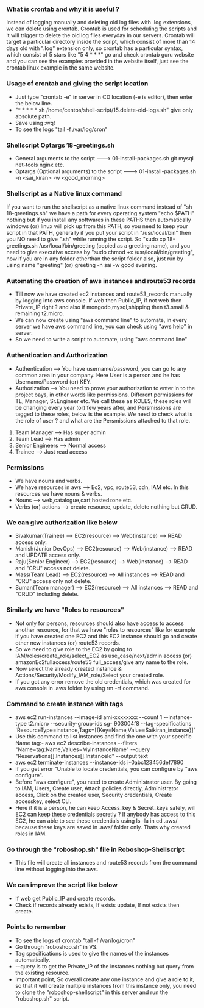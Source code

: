 ### What is crontab and why it is useful ?
Instead of logging manually and deleting old log files with .log extensions, we can delete using crontab. Crontab is used for scheduling the scripts and it will trigger to delete the old log files everyday in our servers. Crontab will target a particular directory inside the script, which consist of more than 14 days old with ".log" extension only, so crontab has a particular syntax, which consist of 5 stars like "5 4 * * *" go and check crontab guru website and you can see the examples provided in the website itself, just see the crontab linux example in the same website.

### Usage of crontab and giving the script location
- Just type "crontab -e" in server in CD location (-e is editor), then enter the below line.
- "* * * * * sh /home/centos/shell-script/15.delete-old-logs.sh" give only absolute path.
- Save using :wq!
- To see the logs "tail -f /var/log/cron"

### Shellscript Optargs 18-greetings.sh
- General arguments to the script ---> 01-install-packages.sh git mysql net-tools nginx etc.
- Optargs (Optional arguments) to the script ---> 01-install-packages.sh -n <sai_kiran> -w <good_morning>

### Shellscript as a Native linux command
If you want to run the shellscript as a native linux command instead of "sh 18-greetings.sh" we have a path for every operating system "echo $PATH" nothing but if you install any softwares in these PATHS then automatically windows (or) linux will pick up from this PATH, so you need to keep your script in that PATH, generally if you put your script in "/usr/local/bin" then you NO need to give ".sh" while running the script. So "sudo cp 18-greetings.sh /usr/local/bin/greeting (copied as a greeting name), and you need to give executive access by "sudo chmod +x /usr/local/bin/greeting", now if you are in any folder otherthan the script folder also, just run by using name "greeting" (or) greeting -n sai -w good evening.

### Automating the creation of aws instances and route53 records
- Till now we have created ec2 instances and route53_records manually by logging into aws console. If web then
  Public_IP, if not web then Private_IP right ? and also if mongodb,mysql,shipping then t3.small & remaining
  t2.micro.
- We can now create using "aws command line" to automate, in every server we have aws command line, you can
  check using "aws help" in server.
- So we need to write a script to automate, using "aws command line"

### Authentication and Authorization
- Authentication --> You have username/password, you can go to any common area in your company. Here User is a
  person and he has Username/Password (or) KEY.
- Authorization --> You need to prove your authorization to enter in to the project bays, in other words like
  permissions. Different permissions for TL, Manager, Sr.Engineer etc. We call these as ROLES, these roles
  will be changing every year (or) few years after, and Persmissions are tagged to these roles, below is the
  example. We need to check what is the role of user ? and what are the Persmissions attached to that role.
1. Team Manager --> Has super admin
2. Team Lead --> Has admin
3. Senior Engineers --> Normal access
4. Trainee --> Just read access

### Permissions
- We have nouns and verbs.
- We have resources in aws --> Ec2, vpc, route53, cdn, IAM etc. In this resources we have nouns & verbs.
- Nouns --> web,catalogue,cart,hostedzone etc.
- Verbs (or) actions --> create resource, update, delete nothing but CRUD.

### We can give authorization like below
- Sivakumar(Trainee) --> EC2(resource) --> Web(instance) --> READ access only.
- Manish(Junior DevOps) --> EC2(resource) --> Web(instance) --> READ and UPDATE access only.
- Raju(Senior Engineer) --> EC2(resource) --> Web(instance) --> READ and "CRU" access not delete.
- Mass(Team Lead) --> EC2(resource) --> All instances --> READ and "CRU" access only not delete.
- Suman(Team manager) --> EC2(resource) --> All instances --> READ and "CRUD" including delete.

### Similarly we have "Roles to resources"
- Not only for persons, resources should also have access to access another resource, for that we have "roles
  to resources" like for example if you have created one EC2 and this EC2 instance should go and create other
  new instances (or) route53 records.
- So we need to give role to the EC2 by going to IAM/roles/create_role/select_EC2 as use_case/next/admin
  access (or) amazonEc2fullaccess/route53 full_access/give any name to the role.
- Now select the already created instance & Actions/Security/Modify_IAM_role/Select your created role.
- If you got any error remove the old credentials, which was created for aws console in .aws folder by using
  rm -rf command.

### Command to create instance with tags
- aws ec2 run-instances --image-id ami-xxxxxxxx --count 1 --instance-type t2.micro --security-group-ids sg-
  903004f8 --tag-specifications 'ResourceType=instance,Tags=[{Key=Name,Value=Saikiran_instance}]'
- Use this command to list instances and find the one with your specific Name tag:- aws ec2 describe-instances
  --filters "Name=tag:Name,Values=MyInstanceName" --query
  "Reservations[].Instances[].InstanceId" --output text
- aws ec2 terminate-instances --instance-ids i-0abc123456def7890
- If you get error "Unable to locate credentials, you can configure by "aws configure".
- Before "aws configure", you need to create Administrator user. By going to IAM, Users, Create user, Attach
  policies directly, Administrator access, Click on the created user, Security credentials, Create accesskey,
  select CLI.
- Here if it is a person, he can keep Access_key & Secret_keys safely, will EC2 can keep these credentials
  secretly ? If anybody has access to this EC2, he can able to see these credentials using ls -la in cd .aws/
  because these keys are saved in .aws/ folder only. Thats why created roles in IAM.

### Go through the "roboshop.sh" file in Roboshop-Shellscript
- This file will create all instances and route53 records from the command line without logging into the aws.

### We can improve the script like below
- If web get Public_IP and create records.
- Check if records already exists, If exists update, If not exists then create.

### Points to remember
- To see the logs of crontab "tail -f /var/log/cron" 
- Go through "roboshop.sh" in VS.
- Tag specifications is used to give the names of the instances automatically.
- --query is to get the Private_IP of the instances nothing but query from the existing resource.
- Important point, So overall create any one instance and give a role to it, so that it will create multiple
  instances from this instance only, you need to clone the "roboshop-shellscript" in this server and run the
  "roboshop.sh" script.
